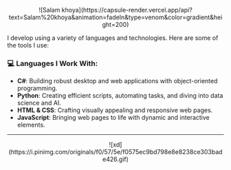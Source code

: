 <p align="center">
  ![Salam khoya](https://capsule-render.vercel.app/api?text=Salam%20khoya&animation=fadeIn&type=venom&color=gradient&height=200)
</p>

I develop using a variety of languages and technologies. Here are some of the tools I use:

### 💻 Languages I Work With:

- **C#**: Building robust desktop and web applications with object-oriented programming.
- **Python**: Creating efficient scripts, automating tasks, and diving into data science and AI.
- **HTML & CSS**: Crafting visually appealing and responsive web pages.
- **JavaScript**: Bringing web pages to life with dynamic and interactive elements.

---

<p align="center">
  ![xd](https://i.pinimg.com/originals/f0/57/5e/f0575ec9bd798e8e8238ce303bade426.gif)
</p>
